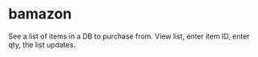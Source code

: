# bamazon

See a list of items in a DB to purchase from. 
View list, enter item ID, enter qty, the list updates.